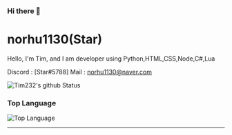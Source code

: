 ### Hi there 👋

# norhu1130(Star)
Hello, I'm Tim, and I am developer using Python,HTML,CSS,Node,C#,Lua

Discord : [Star#5788]
Mail : [norhu1130@naver.com](mailto:norhu1130@naver.com)

![Tim232's github Status](https://github-readme-stats.vercel.app/api?username=norhu1130&show_icons=true&theme=tokyonight)
### Top Language
![Top Language](https://github-readme-stats.vercel.app/api/top-langs/?username=norhu1130&theme=tokyonight)<br/>

---


<!--
**norhu1130/norhu1130** is a ✨ _special_ ✨ repository because its `README.md` (this file) appears on your GitHub profile.

Here are some ideas to get you started:

- 🔭 I’m currently working on ...
- 🌱 I’m currently learning ...
- 👯 I’m looking to collaborate on ...
- 🤔 I’m looking for help with ...
- 💬 Ask me about ...
- 📫 How to reach me: ...
- 😄 Pronouns: ...
- ⚡ Fun fact: ...
-->
